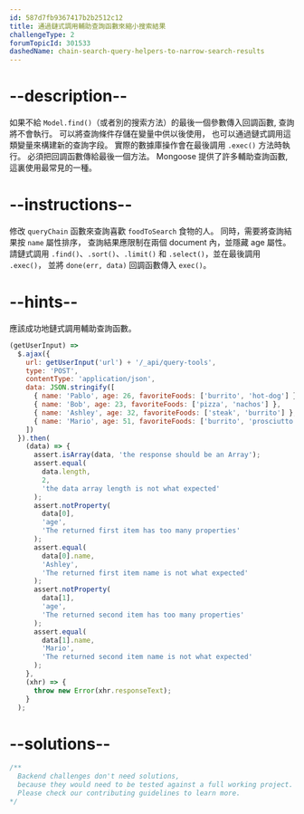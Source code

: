 ```yaml
---
id: 587d7fb9367417b2b2512c12
title: 通過鏈式調用輔助查詢函數來縮小搜索結果
challengeType: 2
forumTopicId: 301533
dashedName: chain-search-query-helpers-to-narrow-search-results
---
```


# --description--

如果不給 `Model.find()`（或者別的搜索方法）的最後一個參數傳入回調函數, 查詢將不會執行。 可以將查詢條件存儲在變量中供以後使用， 也可以通過鏈式調用這類變量來構建新的查詢字段。 實際的數據庫操作會在最後調用 `.exec()` 方法時執行。 必須把回調函數傳給最後一個方法。 Mongoose 提供了許多輔助查詢函數, 這裏使用最常見的一種。

# --instructions--

修改 `queryChain` 函數來查詢喜歡 `foodToSearch` 食物的人。 同時，需要將查詢結果按 `name` 屬性排序， 查詢結果應限制在兩個 document 內，並隱藏 age 屬性。 請鏈式調用 `.find()`、`.sort()`、`.limit()` 和 `.select()`，並在最後調用 `.exec()`， 並將 `done(err, data)` 回調函數傳入 `exec()`。

# --hints--

應該成功地鏈式調用輔助查詢函數。

```js
(getUserInput) =>
  $.ajax({
    url: getUserInput('url') + '/_api/query-tools',
    type: 'POST',
    contentType: 'application/json',
    data: JSON.stringify([
      { name: 'Pablo', age: 26, favoriteFoods: ['burrito', 'hot-dog'] },
      { name: 'Bob', age: 23, favoriteFoods: ['pizza', 'nachos'] },
      { name: 'Ashley', age: 32, favoriteFoods: ['steak', 'burrito'] },
      { name: 'Mario', age: 51, favoriteFoods: ['burrito', 'prosciutto'] }
    ])
  }).then(
    (data) => {
      assert.isArray(data, 'the response should be an Array');
      assert.equal(
        data.length,
        2,
        'the data array length is not what expected'
      );
      assert.notProperty(
        data[0],
        'age',
        'The returned first item has too many properties'
      );
      assert.equal(
        data[0].name,
        'Ashley',
        'The returned first item name is not what expected'
      );
      assert.notProperty(
        data[1],
        'age',
        'The returned second item has too many properties'
      );
      assert.equal(
        data[1].name,
        'Mario',
        'The returned second item name is not what expected'
      );
    },
    (xhr) => {
      throw new Error(xhr.responseText);
    }
  );
```

# --solutions--

```js
/**
  Backend challenges don't need solutions, 
  because they would need to be tested against a full working project. 
  Please check our contributing guidelines to learn more.
*/
```
